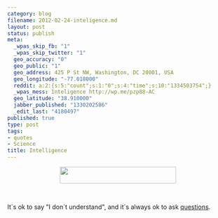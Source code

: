 ```yaml
--- 
category: blog
filename: 2012-02-24-inteligence.md
layout: post
status: publish
meta: 
  _wpas_skip_fb: "1"
  _wpas_skip_twitter: "1"
  geo_accuracy: "0"
  geo_public: "1"
  geo_address: 425 P St NW, Washington, DC 20001, USA
  geo_longitude: "-77.018000"
  reddit: a:2:{s:5:"count";s:1:"0";s:4:"time";s:10:"1334503754";}
  _wpas_mess: Inteligence http://wp.me/pzp88-AC
  geo_latitude: "38.910000"
  jabber_published: "1330202586"
  _edit_last: "4180497"
published: true
type: post
tags: 
- quotes
- Science
title: Intelligence
---
```

<p style="text-align:center;"><a href="http://www.codecogs.com/latex/eqneditor.php"><img class="size-full wp-image-2290" title="gif-1" src="http://nasonurb.files.wordpress.com/2012/02/gif-1.gif" alt="" width="265" height="38" /></a></p>
&nbsp;

It´s ok to say "I don´t understand", and it´s always ok to ask <a href="http://tmac721.tumblr.com/post/17500383225/what-ive-learned-about-smart-people">questions</a>.
